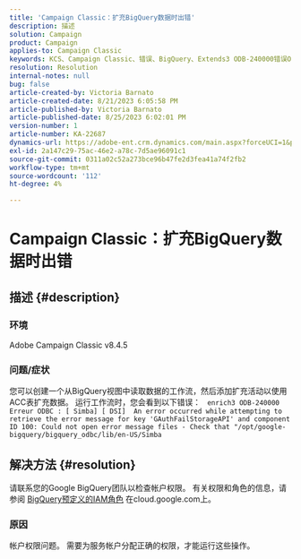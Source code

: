 ```yaml
---
title: 'Campaign Classic：扩充BigQuery数据时出错'
description: 描述
solution: Campaign
product: Campaign
applies-to: Campaign Classic
keywords: KCS、Campaign Classic、错误、BigQuery、Extends3 ODB-240000错误ODBC
resolution: Resolution
internal-notes: null
bug: false
article-created-by: Victoria Barnato
article-created-date: 8/21/2023 6:05:58 PM
article-published-by: Victoria Barnato
article-published-date: 8/25/2023 6:02:01 PM
version-number: 1
article-number: KA-22687
dynamics-url: https://adobe-ent.crm.dynamics.com/main.aspx?forceUCI=1&pagetype=entityrecord&etn=knowledgearticle&id=7d771c5f-4d40-ee11-bdf3-6045bd0065b6
exl-id: 2a147c29-75ac-46e2-a78c-7d5ae96091c1
source-git-commit: 0311a02c52a273bce96b47fe2d3fea41a74f2fb2
workflow-type: tm+mt
source-wordcount: '112'
ht-degree: 4%

---
```


# Campaign Classic：扩充BigQuery数据时出错

## 描述 {#description}


### 环境

Adobe Campaign Classic v8.4.5



### 问题/症状

您可以创建一个从BigQuery视图中读取数据的工作流，然后添加扩充活动以使用ACC表扩充数据。 运行工作流时，您会看到以下错误：  
`enrich3 ODB-240000 Erreur ODBC : [ Simba] [ DSI]  An error occurred while attempting to retrieve the error message for key 'GAuthFailStorageAPI' and component ID 100: Could not open error message files - Check that "/opt/google-bigquery/bigquery_odbc/lib/en-US/Simba`


## 解决方法 {#resolution}


请联系您的Google BigQuery团队以检查帐户权限。 有关权限和角色的信息，请参阅 [BigQuery预定义的IAM角色](https://cloud.google.com/bigquery/docs/access-control#bigquery) 在cloud.google.com上。

### <b>原因</b>

帐户权限问题。 需要为服务帐户分配正确的权限，才能运行这些操作。
